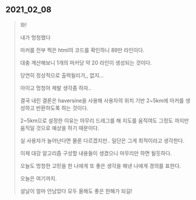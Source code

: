 2021_02_08
---
> 와!
> 
> 내가 멍청했다 
>
> 마커를 전부 찍은 html의 코드를 확인하니 89만 라인이다.
>
> 대충 계산해보니 1개의 마커당 약 20 라인이 생성되는 것이다.
>
> 당연히 정상적으로 출력될리가,, 없지...
>
> 아이고 멍청아 제발 생각좀 하자..
>
> 결국 내린 결론은 haversine을 사용해 사용자의 위치 기반 2~5km에 마커를 생성하고 반환하도록 하는 것이다.
>
> 2~5km으로 설정한 이유는 아무리 드레그를 해 지도를 움직여도 그정도 까지만 움직일 것으로 예상을 하기 때문이다.
>
> 실 사용자가 늘어난다면 물론 다르겠지만.. 일단은 그게 최적이라고 생각한다.
>
> 이제 대강 알고리즘 구성할 내용들이 생겼으니 마무리만 하면 될듯하다.
>
> 오늘도 멍청한 고민을 한 나에게 또 좋은 생각을 해낸 나에게 경의를 표한다.
>
> 오늘은 여기까지.
>
> 설날이 얼마 안남았다 모두 올해도 좋은 한해가 되길!
